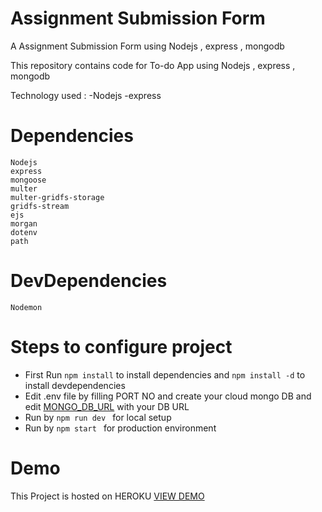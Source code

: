 # Assignment Submission Form
A Assignment Submission Form using Nodejs , express , mongodb

This repository contains code for To-do App using Nodejs , express , mongodb

Technology used : -Nodejs -express 

# Dependencies 

```
Nodejs
express
mongoose
multer
multer-gridfs-storage
gridfs-stream
ejs
morgan
dotenv
path
```


# DevDependencies 

```
Nodemon
```

# Steps to configure project
* First Run  ```npm install``` to install dependencies and ```npm install -d``` to install devdependencies
* Edit .env file by filling PORT NO and create your cloud mongo DB and edit [MONGO_DB_URL](https://docs.atlas.mongodb.com/getting-started/) with your DB URL
* Run by ``` npm run dev  ``` for local setup
* Run by ``` npm start  ``` for production environment

# Demo
This Project is hosted on HEROKU [VIEW DEMO](https://to-do-project-app.herokuapp.com/)
